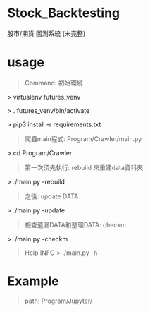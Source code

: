 # Stock_Backtesting
股市/期貨 回測系統 (未完整)


# usage
> Command: 初始環境

\> virtualenv futures_venv 

\> . futures_venv/bin/activate

\> pip3 install -r requirements.txt


> 爬蟲main程式: Program/Crawler/main.py

\> cd Program/Crawler
 

> 第一次須先執行: rebuild 來重建data資料夾

\> ./main.py -rebuild
> 之後: update DATA

\> ./main.py -update

> 檢查遺漏DATA和整理DATA: checkm

\> ./main.py -checkm

> Help INFO
\> ./main.py -h 

# Example
> path: Program/Jupyter/
